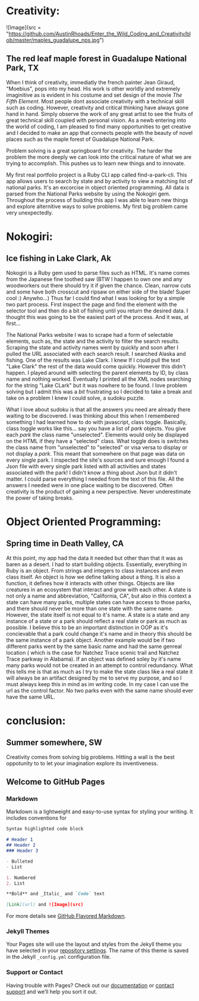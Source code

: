 # Creativity: 
![Image](src = "https://github.com/AustinRhoads/Enter_the_Wild_Coding_and_Creativity/blob/master/maples_guadalupe_nps.jpg")
## The red leaf maple forest in Guadalupe National Park, TX

When I think of creativity, immediatly the french painter Jean Giraud, "Moebius", pops into my head. His work is other worldly and extremely imaginitive as is evident in his costume and set design of the movie _The Fifth Element_. Most people dont associate creativity with a technical skill such as coding. However, creativity and critical thinking have always gone hand in hand. Simply observe the work of any great artist to see the fruits of great technical skill coupled with personal vision. As a newb entering into the world of coding, I am pleased to find many opportunities to get creative and I decided to make an app that connects people with the beauty of novel places such as the maple forest of Guadalupe National Park.

Problem solving is a great springboard for creativity. The harder the problem the more deeply we can look into the critical nature of what we are trying to accomplish. This pushes us to learn new things and to innovate.

My first real portfolio project is a Ruby CLI app called find-a-park-cli. This app allows users to search by state and by activity to view a matching list of national parks. It's an excorcise in object oriented programming. All data is parsed from the National Parks website by using the Nokogiri gem. Throughout the process of building this app I was able to learn new things and explore alternitive ways to solve problems. My first big problem came very unexpectedly.

 

# Nokogiri: 
## Ice fishing in Lake Clark, Ak 
Nokogiri is a Ruby gem used to parse files such as HTML. It's name comes from the Japanese fine toothed saw (BTW I happen to own one and any woodworkers out there should try it if given the chance. Clean, narrow cuts and some have both crosscut and ripsaw on either side of the blade! Super cool :) Anywho...) Thus far I could find what I was looking for by a simple two part process. First inspect the page and find the element with the selector tool and then do a bit of fishing until you return the desired data. I thought this was going to be the easiest part of the process. And it was, at first... 

The National Parks website I was to scrape had a form of selectable elements, such as, the state and the activity to filter the search results. Scraping the state and activity names went by quickly and soon after I pulled the URL associated with each search result. I searched Alaska and fishing. One of the results was Lake Clark. I knew If I could pull the text "Lake Clark" the rest of the data would come quickly. However this didn't happen. I played around with selecting the parent elements by ID, by class name and nothing worked. Eventually I printed all the XML nodes searching for the string "Lake CLark" but it was nowhere to be found. I love problem solving but I admit this was a _bit_ frustrating so I decided to take a break and take on a problem I knew I could solve, a sudoku puzzle.

What I love about sudoku is that all the answers you need are already there waiting to be discovered. I was thinking about this when I remembered something I had learned how to do with javascript, class toggle.
Basically, class toggle works like this... say you have a list of _park_ objects. You give each _park_ the class name "unselected". Elements would only be displayed on the HTML if they have a "selected" class. What toggle does is switches the class name from "unselected" to "selected" or visa versa to display or not display a _park_. This meant that somewhere on that page was data on every single park. I inspected the site's sources and sure enough I found a Json file with every single park listed with all activities and states associated with the park! I didn't know a thing about Json but it didn't matter. I could parse everything I needed from the text of this file. All the answers I needed were in one place waiting to be discovered.
Often creativity is the product of gaining a new perspective. Never underestimate the power of taking breaks.

# Object Oriented Programming:
## Spring time in Death Valley, CA
At this point, my app had the data it needed but other than that it was as baren as a desert. I had to start building objects.
Essentially, everything in Ruby is an object. From strings and integers to class instances and even class itself. An object is how we define talking about a thing. It is also a function, it defines how it interacts with other things. Objects are like creatures in an ecosystem that interact and grow with each other. A state is not only a name and abbreviation, "California, CA", but also in this context a state can have many parks, multiple states can have access to those parks, and there should never be more than one state with the same name. However, the state itself is not equal to it's name. A state is a state and any instance of a state or a park should reflect a real state or park as much as possible. I believe this to be an important distinction in OOP as it's concievable that a park could change it's name and in theory this should be the same instance of a park object. Another example would be if two different parks went by the same basic name and had the same genreal location ( which is the case for Natchez Trace scenic trail and Natchez Trace parkway in Alabama). If an object was defined soley by it's name many parks would not be created in an attempt to control redundancy. What this tells me is that as much as I try to make the state class like a real state it will always be an artifact designed by me to serve my purpose, and so I must always keep this in mind as im writing code.
In my case I can use the url as the control factor. No two parks even with the same name should ever have the same URL.


# conclusion: 
## Summer somewhere, SW
Creativity comes from solving big problems. Hitting a wall is the best oppotunity to to let your imagination explore its inventiveness.
## Welcome to GitHub Pages



### Markdown

Markdown is a lightweight and easy-to-use syntax for styling your writing. It includes conventions for

```markdown
Syntax highlighted code block

# Header 1
## Header 2
### Header 3

- Bulleted
- List

1. Numbered
2. List

**Bold** and _Italic_ and `Code` text

[Link](url) and ![Image](src)
```

For more details see [GitHub Flavored Markdown](https://guides.github.com/features/mastering-markdown/).

### Jekyll Themes

Your Pages site will use the layout and styles from the Jekyll theme you have selected in your [repository settings](https://github.com/AustinRhoads/Enter_the_Wild_Coding_and_Creativity/settings). The name of this theme is saved in the Jekyll `_config.yml` configuration file.

### Support or Contact

Having trouble with Pages? Check out our [documentation](https://help.github.com/categories/github-pages-basics/) or [contact support](https://github.com/contact) and we’ll help you sort it out.
